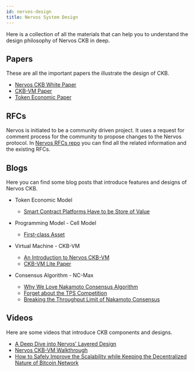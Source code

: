 ```yaml
---
id: nervos-design
title: Nervos System Design
---
```


Here is a collection of all the materials that can help you to understand the design philosophy of Nervos CKB in deep.

## Papers

These are all the important papers the illustrate the design of CKB.

- [Nervos CKB White Paper](https://github.com/nervosnetwork/rfcs/blob/master/rfcs/0002-ckb/0002-ckb.md)
- [CKB-VM Paper](https://github.com/nervosnetwork/rfcs/tree/master/rfcs/0003-ckb-vm)
- [Token Economic Paper](https://github.com/nervosnetwork/rfcs/blob/master/rfcs/0015-ckb-cryptoeconomics/0015-ckb-cryptoeconomics.md)

## RFCs

Nervos is initiated to be a community driven project. It uses a request for comment process for the community to propose changes to the Nervos protocol. In [Nervos RFCs repo](https://github.com/nervosnetwork/rfcs) you can find all the related information and the existing RFCs.

## Blogs

Here you can find some blog posts that introduce features and designs of Nervos CKB.

- Token Economic Model
    - [Smart Contract Platforms Have to be Store of Value](https://medium.com/nervosnetwork/smart-contract-platforms-have-to-be-store-of-value-323745fac0a5)

- Programming Model - Cell Model
    - [First-class Asset](https://medium.com/nervosnetwork/first-class-asset-ff4feaf370c4)

- Virtual Machine - CKB-VM
    - [An Introduction to Nervos CKB-VM](https://medium.com/nervosnetwork/an-introduction-to-ckb-vm-9d95678a7757)
    - [CKB-VM Lite Paper](https://medium.com/nervosnetwork/ckb-vm-lite-paper-1d9b0dab57ba)

- Consensus Algorithm - NC-Max 
    - [Why We Love Nakamoto Consensus Algorithm](https://medium.com/nervosnetwork/why-we-love-nakamoto-consensus-5467c035fc55)
    - [Forget about the TPS Competition](https://medium.com/nervosnetwork/forget-about-the-tps-competition-df40a45fdad8)
    - [Breaking the Throughput Limit of Nakamoto Consensus](https://medium.com/nervosnetwork/breaking-the-throughput-limit-of-nakamoto-consensus-ccdf65fe0832)

## Videos

Here are some videos that introduce CKB components and designs.

- [A Deep Dive into Nervos' Layered Design](https://www.youtube.com/watch?v=5I24G-jNutw)
- [Nervos CKB-VM Walkthrough](https://www.youtube.com/watch?v=qUGU5_o5Lo4)
- [How to Safely Improve the Scalability while Keeping the Decentralized Nature of Bitcoin Network](https://www.youtube.com/watch?v=HSXzbgVRH_M)